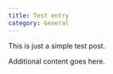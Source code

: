 ```yaml
---
title: Test entry
category: General
---
```


This is just a simple test post.

<!-- more -->

Additional content goes here.
